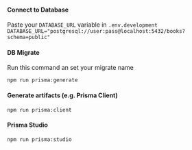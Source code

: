 #### Connect to Database

Paste your `DATABASE_URL` variable in `.env.development`
`DATABASE_URL="postgresql://user:pass@localhost:5432/books?schema=public"`

#### DB Migrate

Run this command an set your migrate name

`npm run prisma:generate`

#### Generate artifacts (e.g. Prisma Client)

`npm run prisma:client`

#### Prisma Studio

`npm run prisma:studio`
